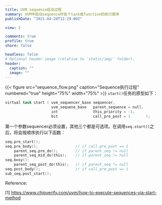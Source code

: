```yaml
---
title: UVM sequence启动过程
summary: UVM中启动sequence时各个task或function的执行顺序
publishDate: "2021-04-20T12:29:00Z"

view: 2

comments: true
profile: true
share: false

headless: false
# Optional header image (relative to `static/img/` folder).
header:
  caption: ""
  image: ""
---
```

{{< figure src="sequence_flow.png" caption="Sequence执行过程" numbered="true" height="75%" width="75%" >}}
`start()`任务的原型如下：

```verilog
virtual task start ( uvm_sequencer_base sequencer,
                     uvm_sequene_base   parent_sequence = null,
                     int                this_priority = -1,
                     bit                call_pre_post = 1       );
```

第一个参数sequencer必须设置，其他三个都是可选项。在调用`seq.start()`之后，将会按顺序执行以下函数：

```verilog
seq.pre_start();
seq.pre_body();                 // if call_pre_post == 1
    parent_seq.pre_do();        // if parent_seq != null
    parent_seq_mid_do(this);    // if parent_seq != null
seq.bosy();
    parent_seq_post_do(this);   // if parent_seq != null
seq.post_body();                // if call_pre_post == 1
sub_seq.post_start();
```





Reference:

[1] https://www.chipverify.com/uvm/how-to-execute-sequences-via-start-method